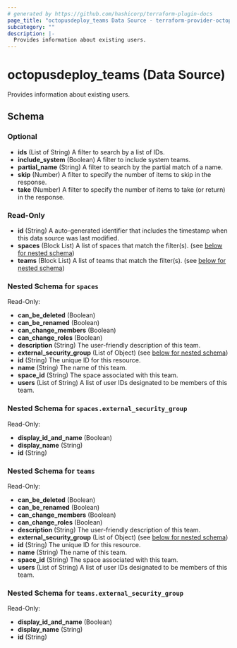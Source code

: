 ```yaml
---
# generated by https://github.com/hashicorp/terraform-plugin-docs
page_title: "octopusdeploy_teams Data Source - terraform-provider-octopusdeploy"
subcategory: ""
description: |-
  Provides information about existing users.
---
```


# octopusdeploy_teams (Data Source)

Provides information about existing users.



<!-- schema generated by tfplugindocs -->
## Schema

### Optional

- **ids** (List of String) A filter to search by a list of IDs.
- **include_system** (Boolean) A filter to include system teams.
- **partial_name** (String) A filter to search by the partial match of a name.
- **skip** (Number) A filter to specify the number of items to skip in the response.
- **take** (Number) A filter to specify the number of items to take (or return) in the response.

### Read-Only

- **id** (String) A auto-generated identifier that includes the timestamp when this data source was last modified.
- **spaces** (Block List) A list of spaces that match the filter(s). (see [below for nested schema](#nestedblock--spaces))
- **teams** (Block List) A list of teams that match the filter(s). (see [below for nested schema](#nestedblock--teams))

<a id="nestedblock--spaces"></a>
### Nested Schema for `spaces`

Read-Only:

- **can_be_deleted** (Boolean)
- **can_be_renamed** (Boolean)
- **can_change_members** (Boolean)
- **can_change_roles** (Boolean)
- **description** (String) The user-friendly description of this team.
- **external_security_group** (List of Object) (see [below for nested schema](#nestedatt--spaces--external_security_group))
- **id** (String) The unique ID for this resource.
- **name** (String) The name of this team.
- **space_id** (String) The space associated with this team.
- **users** (List of String) A list of user IDs designated to be members of this team.

<a id="nestedatt--spaces--external_security_group"></a>
### Nested Schema for `spaces.external_security_group`

Read-Only:

- **display_id_and_name** (Boolean)
- **display_name** (String)
- **id** (String)



<a id="nestedblock--teams"></a>
### Nested Schema for `teams`

Read-Only:

- **can_be_deleted** (Boolean)
- **can_be_renamed** (Boolean)
- **can_change_members** (Boolean)
- **can_change_roles** (Boolean)
- **description** (String) The user-friendly description of this team.
- **external_security_group** (List of Object) (see [below for nested schema](#nestedatt--teams--external_security_group))
- **id** (String) The unique ID for this resource.
- **name** (String) The name of this team.
- **space_id** (String) The space associated with this team.
- **users** (List of String) A list of user IDs designated to be members of this team.

<a id="nestedatt--teams--external_security_group"></a>
### Nested Schema for `teams.external_security_group`

Read-Only:

- **display_id_and_name** (Boolean)
- **display_name** (String)
- **id** (String)


